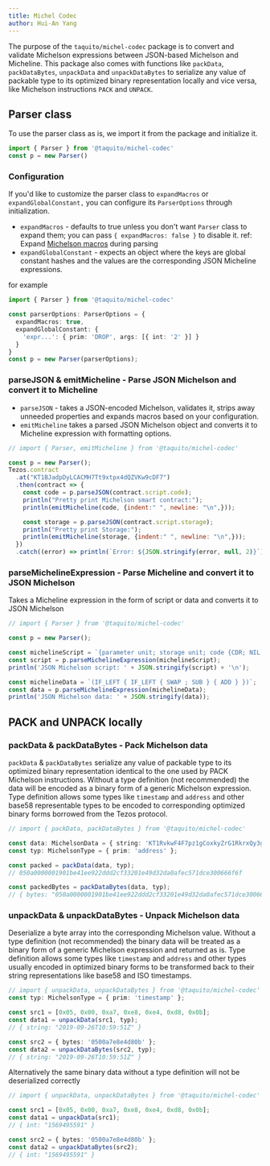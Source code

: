 ```yaml
---
title: Michel Codec
author: Hui-An Yang
---
```


The purpose of the `taquito/michel-codec` package is to convert and validate Michelson expressions between JSON-based Michelson and Micheline. This package also comes with functions like `packData`, `packDataBytes`, `unpackData` and `unpackDataBytes` to serialize any value of packable type to its optimized binary representation locally and vice versa, like Michelson instructions `PACK` and `UNPACK`.

## Parser class
To use the parser class as is, we import it from the package and initialize it.

```ts
import { Parser } from '@taquito/michel-codec'
const p = new Parser()
```
### Configuration
If you'd like to customize the parser class to `expandMacros` or `expandGlobalConstant,` you can configure its `ParserOptions` through initialization.

* `expandMacros` -  defaults to true unless you don't want `Parser` class to expand them; you can pass `{ expandMacros: false }` to disable it. ref: Expand [Michelson macros](https://tezos.gitlab.io/whitedoc/michelson.html#macros) during parsing
* `expandGlobalConstant` - expects an object where the keys are global constant hashes and the values are the corresponding JSON Micheline expressions.

for example

```ts
import { Parser } from '@taquito/michel-codec'

const parserOptions: ParserOptions = {
  expandMacros: true,
  expandGlobalConstant: {
    'expr...': { prim: 'DROP', args: [{ int: '2' }] }
  }
}
const p = new Parser(parserOptions);
```

### parseJSON & emitMicheline - Parse JSON Michelson and convert it to Micheline
* `parseJSON` - takes a JSON-encoded Michelson, validates it, strips away unneeded properties and expands macros based on your configuration.
* `emitMicheline` takes a parsed JSON Michelson object and converts it to Micheline expression with formatting options.

```js live noInline
// import { Parser, emitMicheline } from '@taquito/michel-codec'

const p = new Parser();
Tezos.contract
  .at("KT1BJadpDyLCACMH7Tt9xtpx4dQZVKw9cDF7")
  .then(contract => {
    const code = p.parseJSON(contract.script.code);
    println("Pretty print Michelson smart contract:");
    println(emitMicheline(code, {indent:" ", newline: "\n",}));

    const storage = p.parseJSON(contract.script.storage);
    println("Pretty print Storage:");
    println(emitMicheline(storage, {indent:" ", newline: "\n",}));
  })
  .catch((error) => println(`Error: ${JSON.stringify(error, null, 2)}`));
```

### parseMichelineExpression - Parse Micheline and convert it to JSON Michelson
Takes a Micheline expression in the form of script or data and converts it to JSON Michelson

```js live noInline
// import { Parser } from '@taquito/michel-codec'

const p = new Parser();

const michelineScript = `{parameter unit; storage unit; code {CDR; NIL operation; PAIR};}`
const script = p.parseMichelineExpression(michelineScript);
println('JSON Michelson script: ' + JSON.stringify(script) + '\n');

const michelineData = `(IF_LEFT { IF_LEFT { SWAP ; SUB } { ADD } })`;
const data = p.parseMichelineExpression(michelineData);
println('JSON Michelson data: ' + JSON.stringify(data));
```

## PACK and UNPACK locally

### packData & packDataBytes - Pack Michelson data
`packData` & `packDataBytes` serialize any value of packable type to its optimized binary representation identical to the one used by PACK Michelson instructions.
Without a type definition (not recommended) the data will be encoded as a binary form of a generic Michelson expression.
Type definition allows some types like `timestamp` and `address` and other base58 representable types to be encoded to corresponding optimized binary forms borrowed from the Tezos protocol.

```ts
// import { packData, packDataBytes } from '@taquito/michel-codec'

const data: MichelsonData = { string: 'KT1RvkwF4F7pz1gCoxkyZrG1RkrxQy3gmFTv%foo' };
const typ: MichelsonType = { prim: 'address' };

const packed = packData(data, typ);
// 050a0000001901be41ee922ddd2cf33201e49d32da0afec571dce300666f6f

const packedBytes = packDataBytes(data, typ);
// { bytes: "050a0000001901be41ee922ddd2cf33201e49d32da0afec571dce300666f6f" }
```

### unpackData & unpackDataBytes - Unpack Michelson data
Deserialize a byte array into the corresponding Michelson value.
Without a type definition (not recommended) the binary data will be treated as a binary form of a generic Michelson expression and returned as is.
Type definition allows some types like `timestamp` and `address` and other types usually encoded in optimized binary forms to be transformed back to their string representations like base58 and ISO timestamps.

```ts
// import { unpackData, unpackDataBytes } from '@taquito/michel-codec'
const typ: MichelsonType = { prim: 'timestamp' };

const src1 = [0x05, 0x00, 0xa7, 0xe8, 0xe4, 0xd8, 0x0b];
const data1 = unpackData(src1, typ);
// { string: "2019-09-26T10:59:51Z" }

const src2 = { bytes: '0500a7e8e4d80b' };
const data2 = unpackDataBytes(src2, typ);
// { string: "2019-09-26T10:59:51Z" }
```

Alternatively the same binary data without a type definition will not be deserialized correctly
```ts
// import { unpackData, unpackDataBytes } from '@taquito/michel-codec'

const src1 = [0x05, 0x00, 0xa7, 0xe8, 0xe4, 0xd8, 0x0b];
const data1 = unpackData(src1);
// { int: "1569495591" }

const src2 = { bytes: '0500a7e8e4d80b' };
const data2 = unpackDataBytes(src2);
// { int: "1569495591" }
```
